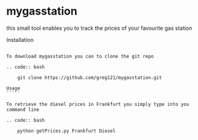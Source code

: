 mygasstation
============

this small tool enables you to track the prices of your favourite gas station

Installation
````````````

To download mygasstation you can to clone the git repo 

.. code:: bash

    git clone https://github.com/greg121/mygasstation.git
    
Usage
`````
    
To retrieve the diesel prices in Frankfurt you simply type into you command line

.. code:: bash
    
    python getPrices.py Frankfurt Diesel
